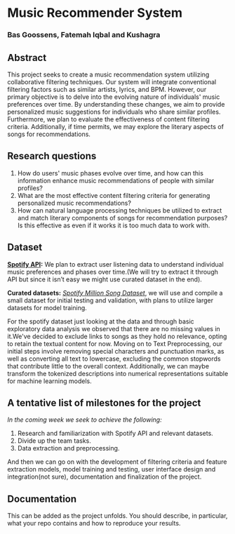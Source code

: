 # Music Recommender System
### Bas Goossens, Fatemah Iqbal and Kushagra

## Abstract
This project seeks to create a music recommendation system utilizing collaborative filtering techniques. Our system will integrate conventional filtering factors such as similar artists, lyrics, and BPM. However, our primary objective is to delve into the evolving nature of individuals' music preferences over time. By understanding these changes, we aim to provide personalized music suggestions for individuals who share similar profiles. Furthermore, we plan to evaluate the effectiveness of content filtering criteria. Additionally, if time permits, we may explore the literary aspects of songs for recommendations. 

## Research questions
1. How do users' music phases evolve over time, and how can this information enhance music recommendations of people with similar profiles?
2. What are the most effective content filtering criteria for generating personalized music recommendations?
3. How can natural language processing techniques be utilized to extract and match literary components of songs for recommendation purposes? Is this effective as even if it works it is too much data to work with.

## Dataset
**[Spotify API](https://developer.spotify.com/documentation/web-api/reference/get-playlists-tracks):** We plan to extract user listening data to understand individual music preferences and phases over time.(We will try to extract it through API but since it isn’t easy we might use curated dataset in the end).

**Curated datasets:** [_Spotify Million Song Dataset_](https://www.kaggle.com/datasets/notshrirang/spotify-million-song-dataset), we will use and compile a small dataset for initial testing and validation, with plans to utilize larger datasets for model training.

For the spotify dataset just looking at the data and through basic exploratory data analysis we observed that there are no missing values in it.We've decided to exclude links to songs as they hold no relevance, opting to retain the textual content for now. Moving on to Text Preprocessing, our initial steps involve removing special characters and punctuation marks, as well as converting all text to lowercase, excluding the common stopwords that contribute little to the overall context. Additionally, we can maybe transform the tokenized descriptions into numerical representations suitable for machine learning models.


## A tentative list of milestones for the project

_In the coming week we seek to achieve the following:_

1. Research and familiarization with Spotify API and relevant datasets.
2. Divide up the team tasks.
3. Data extraction and preprocessing.

And then we can go on with the development of filtering criteria and feature extraction models, model training and testing, user interface design and integration(not sure), documentation and finalization of the project.

## Documentation
This can be added as the project unfolds. You should describe, in particular, what your repo contains and how to reproduce your results.
